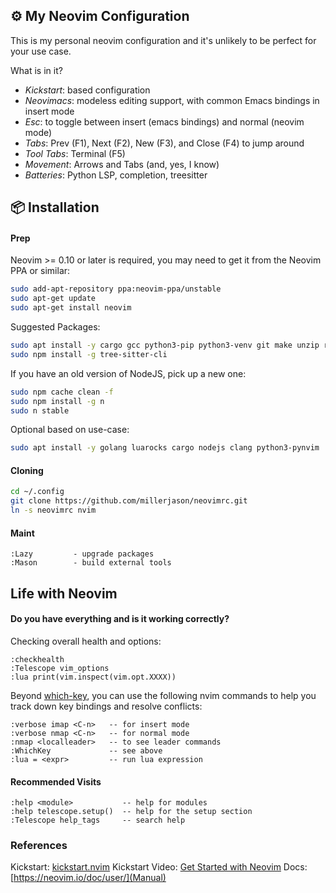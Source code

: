 ## ⚙️  My Neovim Configuration

This is my personal neovim configuration and it's unlikely to be perfect
for your use case.

What is in it?

* *Kickstart*: based configuration
* *Neovimacs*: modeless editing support, with common Emacs bindings in insert mode
* *Esc*: to toggle between insert (emacs bindings) and normal (neovim mode)
* *Tabs*: Prev (F1), Next (F2), New (F3), and Close (F4) to jump around
* *Tool Tabs*: Terminal (F5)
* *Movement*: Arrows and Tabs (and, yes, I know)
* *Batteries*: Python LSP, completion, treesitter

## 📦 Installation

#### Prep

Neovim >= 0.10 or later is required, you may need to get it from the Neovim PPA or similar:

```bash
sudo add-apt-repository ppa:neovim-ppa/unstable
sudo apt-get update
sudo apt-get install neovim
```

Suggested Packages:

```bash
sudo apt install -y cargo gcc python3-pip python3-venv git make unzip ripgrep gzip wget curl fd-find npm xclip
sudo npm install -g tree-sitter-cli
```

If you have an old version of NodeJS, pick up a new one:

```bash
sudo npm cache clean -f
sudo npm install -g n
sudo n stable
```

Optional based on use-case:

```bash
sudo apt install -y golang luarocks cargo nodejs clang python3-pynvim
```

#### Cloning

```bash
cd ~/.config
git clone https://github.com/millerjason/neovimrc.git
ln -s neovimrc nvim
```

#### Maint

```
:Lazy         - upgrade packages
:Mason        - build external tools
```

## Life with Neovim

#### Do you have everything and is it working correctly?

Checking overall health and options:

```
:checkhealth
:Telescope vim_options
:lua print(vim.inspect(vim.opt.XXXX))
```

Beyond [which-key](https://github.com/folke/which-key.nvim), you can use the following
nvim commands to help you track down key bindings and resolve conflicts:

```
:verbose imap <C-n>   -- for insert mode
:verbose nmap <C-n>   -- for normal mode
:nmap <localleader>   -- to see leader commands
:WhichKey             -- see above
:lua = <expr>         -- run lua expression
```

#### Recommended Visits

```
:help <module>           -- help for modules
:help telescope.setup()  -- help for the setup section
:Telescope help_tags     -- search help
```

### References

Kickstart: [kickstart.nvim](https://github.com/nvim-lua/kickstart.nvim)
Kickstart Video: [Get Started with Neovim](https://youtu.be/m8C0Cq9Uv9o)
Docs: [https://neovim.io/doc/user/](Manual)
